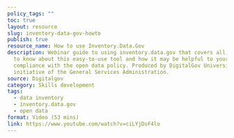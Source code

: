 ```yaml
---
policy_tags: ""
toc: true
layout: resource
slug: inventory-data-gov-howto
publish: true
resource_name: How to use Inventory.Data.Gov
description: Webinar guide to using inventory.data.gov that covers all you need
  to know about this easy-to-use tool and how it may be helpful to your agency’s
  compliance with the open data policy. Produced by DigitalGov University, an
  initiative of the General Services Administration.
source: Digitalgov
category: Skills development
tags:
  - data inventory
  - inventory.data.gov
  - open data
format: Video (53 mins)
link: https://www.youtube.com/watch?v=ciLYjDsF4lo
---
```


